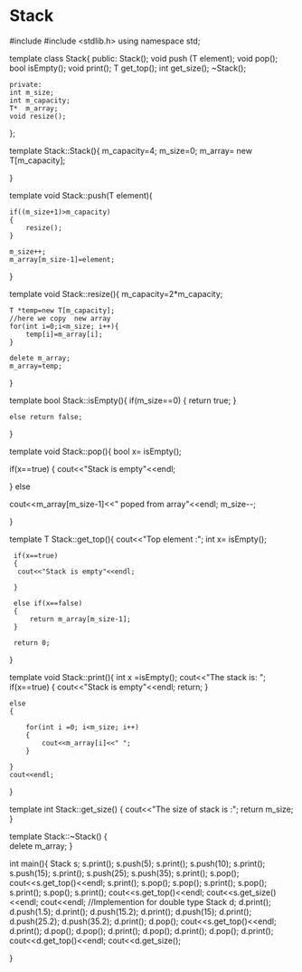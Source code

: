 # Stack
#include<iostream>
#include <stdlib.h> 
using namespace std;

template <class T>
class Stack{
    public:
    Stack();
    void push (T element);
    void  pop();
    bool isEmpty();
    void print();
    T get_top();
    int get_size();
     ~Stack();
    
    private:
    int m_size;
    int m_capacity;
    T*  m_array;
    void resize();
};

template <class T>
Stack<T>::Stack(){
    m_capacity=4;
    m_size=0;
    m_array= new T[m_capacity];

}

template <class T>
void Stack<T>::push(T element){
    
    if((m_size+1)>m_capacity)
    {
        resize();
    }
    
    m_size++;
    m_array[m_size-1]=element;
}

template <class T>
void Stack<T>::resize(){
    m_capacity=2*m_capacity;
    
    T *temp=new T[m_capacity];
    //here we copy  new array 
    for(int i=0;i<m_size; i++){
        temp[i]=m_array[i];
    } 
    
    delete m_array;
    m_array=temp;

}

template <class T>
bool Stack<T>::isEmpty(){
    if(m_size==0)
    {
        return true;
    }
    
    else return false;
}



template <class T>
void Stack<T>::pop(){
  bool x=  isEmpty();
  
  if(x==true)
  {
      cout<<"Stack is empty"<<endl;
      
  }
  else 
  
  cout<<m_array[m_size-1]<<" poped from array"<<endl;
  m_size--;
  
}
 
 template <class T>
 T Stack<T>::get_top(){
     cout<<"Top element :";
     int x= isEmpty();
     
     if(x==true)
     {
      cout<<"Stack is empty"<<endl;
  
     }
     
     else if(x==false) 
     {
         return m_array[m_size-1];
     }
     
     return 0; 
     
 }
 
 template <class T>
 void Stack<T>::print(){
    int x =isEmpty();
    cout<<"The stack is: ";
    if(x==true)
    {
      cout<<"Stack is empty"<<endl;
      return;
    }
     
    else
    {
    
        for(int i =0; i<m_size; i++)
        {
            cout<<m_array[i]<<" ";
        }
    
    }
    cout<<endl;
}

template <class T>
int Stack<T>::get_size()
{
    cout<<"The size of stack is :";
    return m_size;
}


template <class T>
Stack<T>::~Stack()
{   
    delete m_array;
}


int main(){
        Stack<int> s;
    s.print();
    s.push(5);
    s.print();
    s.push(10);
    s.print();
    s.push(15);
    s.print();
    s.push(25);
    s.push(35);
    s.print();
    s.pop();
    cout<<s.get_top()<<endl;
    s.print();
    s.pop();
    s.pop();
    s.print();
    s.pop();
    s.print();
    s.pop();
    s.print();
    cout<<s.get_top()<<endl;
    cout<<s.get_size()<<endl;
    cout<<endl;
    //Implemention for double type
    Stack<double> d;
    d.print();
    d.push(1.5);
    d.print();
    d.push(15.2);
    d.print();
    d.push(15);
    d.print();
    d.push(25.2);
    d.push(35.2);
    d.print();
    d.pop();
    cout<<s.get_top()<<endl;
    d.print();
    d.pop();
    d.pop();
    d.print();
    d.pop();
    d.print();
    d.pop();
    d.print();
    cout<<d.get_top()<<endl;
    cout<<d.get_size();
    
}

 
 
 
    
    
    



















 
 
 
    
    
    

















